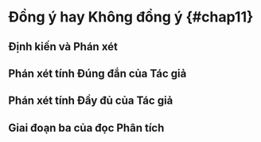 
# Đồng ý hay Không đồng ý {#chap11}

## Định kiến và Phán xét

## Phán xét tính Đúng đắn của Tác giả

## Phán xét tính Đầy đủ của Tác giả

## Giai đoạn ba của đọc Phân tích
